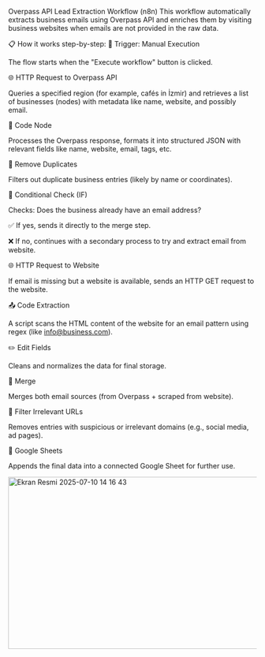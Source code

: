 Overpass API Lead Extraction Workflow (n8n)
This workflow automatically extracts business emails using Overpass API and enriches them by visiting business websites when emails are not provided in the raw data.

📋 How it works step-by-step:
🧪 Trigger: Manual Execution

The flow starts when the "Execute workflow" button is clicked.

🌐 HTTP Request to Overpass API

Queries a specified region (for example, cafés in İzmir) and retrieves a list of businesses (nodes) with metadata like name, website, and possibly email.

🧠 Code Node

Processes the Overpass response, formats it into structured JSON with relevant fields like name, website, email, tags, etc.

🧹 Remove Duplicates

Filters out duplicate business entries (likely by name or coordinates).

🔀 Conditional Check (IF)

Checks: Does the business already have an email address?

✅ If yes, sends it directly to the merge step.

❌ If no, continues with a secondary process to try and extract email from website.

🌐 HTTP Request to Website

If email is missing but a website is available, sends an HTTP GET request to the website.

📤 Code Extraction

A script scans the HTML content of the website for an email pattern using regex (like info@business.com).

✏️ Edit Fields

Cleans and normalizes the data for final storage.

🧩 Merge

Merges both email sources (from Overpass + scraped from website).

🚫 Filter Irrelevant URLs

Removes entries with suspicious or irrelevant domains (e.g., social media, ad pages).

📄 Google Sheets

Appends the final data into a connected Google Sheet for further use.


<img width="1141" height="349" alt="Ekran Resmi 2025-07-10 14 16 43" src="https://github.com/user-attachments/assets/6593621f-e1cd-4c88-b236-cc4c71db648f" />
